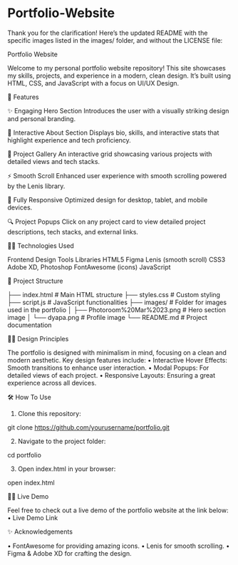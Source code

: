 # Portfolio-Website

Thank you for the clarification! Here’s the updated README with the specific images listed in the images/ folder, and without the LICENSE file:

Portfolio Website

Welcome to my personal portfolio website repository! This site showcases my skills, projects, and experience in a modern, clean design. It’s built using HTML, CSS, and JavaScript with a focus on UI/UX Design.

🚀 Features

✨ Engaging Hero Section
Introduces the user with a visually striking design and personal branding.

🎨 Interactive About Section
Displays bio, skills, and interactive stats that highlight experience and tech proficiency.

💼 Project Gallery
An interactive grid showcasing various projects with detailed views and tech stacks.

⚡ Smooth Scroll
Enhanced user experience with smooth scrolling powered by the Lenis library.

📱 Fully Responsive
Optimized design for desktop, tablet, and mobile devices.

🔍 Project Popups
Click on any project card to view detailed project descriptions, tech stacks, and external links.

🧑‍💻 Technologies Used

Frontend	Design Tools	Libraries
HTML5	Figma	Lenis (smooth scroll)
CSS3	Adobe XD, Photoshop	FontAwesome (icons)
JavaScript		

📑 Project Structure

├── index.html        # Main HTML structure
├── styles.css        # Custom styling
├── script.js         # JavaScript functionalities
├── images/           # Folder for images used in the portfolio
│   ├── Photoroom%20Mar%2023.png # Hero section image
│   └── dyapa.png             # Profile image
└── README.md           # Project documentation

🧑‍🎨 Design Principles

The portfolio is designed with minimalism in mind, focusing on a clean and modern aesthetic. Key design features include:
	•	Interactive Hover Effects: Smooth transitions to enhance user interaction.
	•	Modal Popups: For detailed views of each project.
	•	Responsive Layouts: Ensuring a great experience across all devices.

🛠️ How To Use

1.	Clone this repository:

git clone https://github.com/yourusername/portfolio.git


2.	Navigate to the project folder:

cd portfolio


3.	Open index.html in your browser:

open index.html


🧑‍🎨 Live Demo

Feel free to check out a live demo of the portfolio website at the link below:
•	Live Demo Link

✨ Acknowledgements

•	FontAwesome for providing amazing icons.
•	Lenis for smooth scrolling.
•	Figma & Adobe XD for crafting the design.
